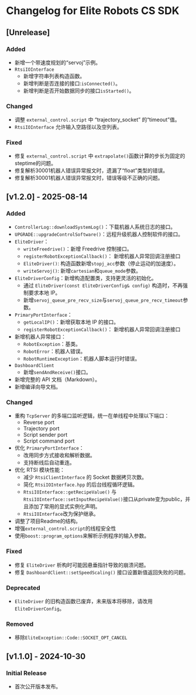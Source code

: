 # Changelog for Elite Robots CS SDK

## [Unrelease]

### Added
- 新增一个带速度规划的“servoj”示例。
- `RtsiIOInterface` 
  - 新增字符串列表构造函数。
  - 新增判断是否连接的接口:`isConnected()`。
  - 新增判断是否开始数据同步的接口`isStarted()`。

### Changed
- 调整 `external_control.script` 中 “trajectory_socket” 的“timeout”值。
- `RtsiIOInterface` 允许输入空路径以及空列表。

### Fixed
- 修复 `external_control.script` 中 `extrapolate()`函数计算的步长为固定的steptime的问题。
- 修复解析30001机器人错误异常报文时，遗漏了“float”类型的错误。
- 修复解析30001机器人错误异常报文时，错误等级不正确的问题。

## [v1.2.0] - 2025-08-14

### Added
- `ControllerLog::downloadSystemLog()`：下载机器人系统日志的接口。
- `UPGRADE::upgradeControlSoftware()`：远程升级机器人控制软件的接口。
- `EliteDriver`：
  - `writeFreedrive()`：新增 Freedrive 控制接口。
  - `registerRobotExceptionCallback()`： 新增机器人异常回调注册接口
  - `EliteDriver()`: 构造函数新增`stopj_acc`参数（停止运动的加速度）。
  - `writeServoj()`: 新增`cartesian`和`queue_mode`参数。
- `EliteDriverConfig`：新增构造配置类，支持更灵活的初始化。
  - 通过 `EliteDriver(const EliteDriverConfig& config)` 构造时，不再强制要求本地 IP。
  - 新增`servoj_queue_pre_recv_size`与`servoj_queue_pre_recv_timeout`参数。
- `PrimaryPortInterface`：
  - `getLocalIP()`：新增获取本地 IP 的接口。
  - `registerRobotExceptionCallback()`： 新增机器人异常回调注册接口
- 新增机器人异常接口：
  - `RobotException`：基类。
  - `RobotError`：机器人错误。
  - `RobotRuntimeException`：机器人脚本运行时错误。
- `DashboardClient`
  - 新增`sendAndReceive()`接口。
- 新增完整的 API 文档（Markdown）。
- 新增编译向导文档。

### Changed
- 重构 `TcpServer` 的多端口监听逻辑，统一在单线程中处理以下端口：
  - Reverse port
  - Trajectory port
  - Script sender port
  - Script command port
- 优化 `PrimaryPortInterface`：
  - 改用同步方式接收和解析数据。
  - 支持断线后自动重连。
- 优化 RTSI 模块性能：
  - 减少 `RtsiClientInterface` 的 Socket 数据拷贝次数。
  - 简化 `RtsiIOInterface.hpp` 的后台线程循环逻辑。
  - `RtsiIOInterface::getRecipeValue()` 与 `RtsiIOInterface::setInputRecipeValue()`接口从private变为public，并且添加了常用的显式实例化声明。
  - `RtsiIOInterface`改为保护继承。
- 调整了项目Readme的结构。
- 增强`external_control.script`的线程安全性
- 使用`boost::program_options`来解析示例程序的输入参数。


### Fixed
- 修复 `EliteDriver` 析构时可能因悬垂指针导致的崩溃问题。
- 修复 `DashboardClient::setSpeedScaling()` 接口设置新值返回失败的问题。

### Deprecated
- `EliteDriver` 的旧构造函数已废弃，未来版本将移除，请改用 `EliteDriverConfig`。

### Removed
- 移除`EliteException::Code::SOCKET_OPT_CANCEL` 

## [v1.1.0] - 2024-10-30
### Initial Release
- 首次公开版本发布。
